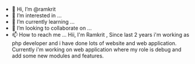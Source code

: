 - 👋 Hi, I’m @ramkrit
- 👀 I’m interested in ...
- 🌱 I’m currently learning ...
- 💞️ I’m looking to collaborate on ...
- 📫 How to reach me ...
Hii, 
I'm Ramkrit , Since last 2 years i'm working as php developer and i have done lots of website and web application.
Currently i'm working on web application where my role is debug and add some new modules and features.
<!---
ramkrit/ramkrit is a ✨ special ✨ repository because its `README.md` (this file) appears on your GitHub profile.
You can click the Preview link to take a look at your changes.
--->
